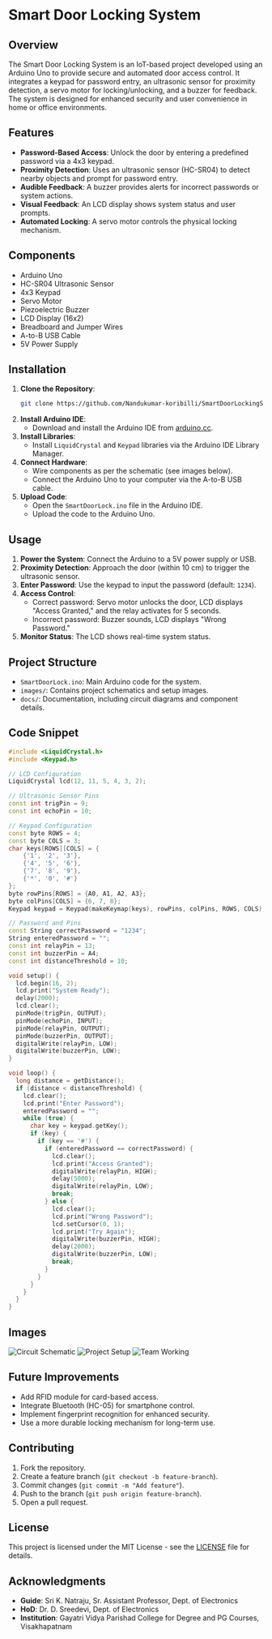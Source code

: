 # Smart Door Locking System

## Overview
The Smart Door Locking System is an IoT-based project developed using an Arduino Uno to provide secure and automated door access control. It integrates a keypad for password entry, an ultrasonic sensor for proximity detection, a servo motor for locking/unlocking, and a buzzer for feedback. The system is designed for enhanced security and user convenience in home or office environments.

## Features
- **Password-Based Access**: Unlock the door by entering a predefined password via a 4x3 keypad.
- **Proximity Detection**: Uses an ultrasonic sensor (HC-SR04) to detect nearby objects and prompt for password entry.
- **Audible Feedback**: A buzzer provides alerts for incorrect passwords or system actions.
- **Visual Feedback**: An LCD display shows system status and user prompts.
- **Automated Locking**: A servo motor controls the physical locking mechanism.

## Components
- Arduino Uno
- HC-SR04 Ultrasonic Sensor
- 4x3 Keypad
- Servo Motor
- Piezoelectric Buzzer
- LCD Display (16x2)
- Breadboard and Jumper Wires
- A-to-B USB Cable
- 5V Power Supply

## Installation
1. **Clone the Repository**:
   ```bash
   git clone https://github.com/Nandukumar-koribilli/SmartDoorLockingSystem.git
   ```
2. **Install Arduino IDE**:
   - Download and install the Arduino IDE from [arduino.cc](https://www.arduino.cc/en/software).
3. **Install Libraries**:
   - Install `LiquidCrystal` and `Keypad` libraries via the Arduino IDE Library Manager.
4. **Connect Hardware**:
   - Wire components as per the schematic (see images below).
   - Connect the Arduino Uno to your computer via the A-to-B USB cable.
5. **Upload Code**:
   - Open the `SmartDoorLock.ino` file in the Arduino IDE.
   - Upload the code to the Arduino Uno.

## Usage
1. **Power the System**: Connect the Arduino to a 5V power supply or USB.
2. **Proximity Detection**: Approach the door (within 10 cm) to trigger the ultrasonic sensor.
3. **Enter Password**: Use the keypad to input the password (default: `1234`).
4. **Access Control**:
   - Correct password: Servo motor unlocks the door, LCD displays "Access Granted," and the relay activates for 5 seconds.
   - Incorrect password: Buzzer sounds, LCD displays "Wrong Password."
5. **Monitor Status**: The LCD shows real-time system status.

## Project Structure
- `SmartDoorLock.ino`: Main Arduino code for the system.
- `images/`: Contains project schematics and setup images.
- `docs/`: Documentation, including circuit diagrams and component details.

## Code Snippet
```cpp
#include <LiquidCrystal.h>
#include <Keypad.h>

// LCD Configuration
LiquidCrystal lcd(12, 11, 5, 4, 3, 2);

// Ultrasonic Sensor Pins
const int trigPin = 9;
const int echoPin = 10;

// Keypad Configuration
const byte ROWS = 4;
const byte COLS = 3;
char keys[ROWS][COLS] = {
    {'1', '2', '3'},
    {'4', '5', '6'},
    {'7', '8', '9'},
    {'*', '0', '#'}
};
byte rowPins[ROWS] = {A0, A1, A2, A3};
byte colPins[COLS] = {6, 7, 8};
Keypad keypad = Keypad(makeKeymap(keys), rowPins, colPins, ROWS, COLS);

// Password and Pins
const String correctPassword = "1234";
String enteredPassword = "";
const int relayPin = 13;
const int buzzerPin = A4;
const int distanceThreshold = 10;

void setup() {
  lcd.begin(16, 2);
  lcd.print("System Ready");
  delay(2000);
  lcd.clear();
  pinMode(trigPin, OUTPUT);
  pinMode(echoPin, INPUT);
  pinMode(relayPin, OUTPUT);
  pinMode(buzzerPin, OUTPUT);
  digitalWrite(relayPin, LOW);
  digitalWrite(buzzerPin, LOW);
}

void loop() {
  long distance = getDistance();
  if (distance < distanceThreshold) {
    lcd.clear();
    lcd.print("Enter Password");
    enteredPassword = "";
    while (true) {
      char key = keypad.getKey();
      if (key) {
        if (key == '#') {
          if (enteredPassword == correctPassword) {
            lcd.clear();
            lcd.print("Access Granted");
            digitalWrite(relayPin, HIGH);
            delay(5000);
            digitalWrite(relayPin, LOW);
            break;
          } else {
            lcd.clear();
            lcd.print("Wrong Password");
            lcd.setCursor(0, 1);
            lcd.print("Try Again");
            digitalWrite(buzzerPin, HIGH);
            delay(2000);
            digitalWrite(buzzerPin, LOW);
            break;
          }
        }
      }
    }
  }
}
```

## Images
![Circuit Schematic](images/circuit_schematic.jpg)
![Project Setup](images/project_setup.jpg)
![Team Working](images/team_working.jpg)

## Future Improvements
- Add RFID module for card-based access.
- Integrate Bluetooth (HC-05) for smartphone control.
- Implement fingerprint recognition for enhanced security.
- Use a more durable locking mechanism for long-term use.

## Contributing
1. Fork the repository.
2. Create a feature branch (`git checkout -b feature-branch`).
3. Commit changes (`git commit -m "Add feature"`).
4. Push to the branch (`git push origin feature-branch`).
5. Open a pull request.

## License
This project is licensed under the MIT License - see the [LICENSE](LICENSE) file for details.

## Acknowledgments
- **Guide**: Sri K. Natraju, Sr. Assistant Professor, Dept. of Electronics
- **HoD**: Dr. D. Sreedevi, Dept. of Electronics
- **Institution**: Gayatri Vidya Parishad College for Degree and PG Courses, Visakhapatnam